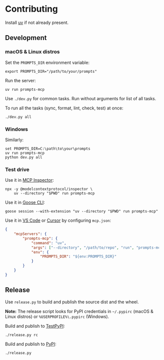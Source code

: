 # Contributing

Install [uv](https://docs.astral.sh/uv/getting-started/installation/)
if not already present.

## Development

### macOS & Linux distros

Set the `PROMPTS_DIR` environment variable:

    export PROMPTS_DIR="/path/to/your/prompts"

Run the server:

    uv run prompts-mcp

Use `./dev.py` for common tasks. Run without arguments for list of all tasks.

To run all the tasks (sync, format, lint, check, test) at once:

    ./dev.py all

### Windows

Similarly:

    set PROMPTS_DIR=C:\path\to\your\prompts
    uv run prompts-mcp
    python dev.py all

### Test drive

Use it in [MCP Inspector](https://modelcontextprotocol.io/docs/tools/inspector):

    npx -y @modelcontextprotocol/inspector \
        uv --directory "$PWD" run prompts-mcp

Use it in [Goose CLI](https://block.github.io/goose/docs/quickstart):

    goose session --with-extension "uv --directory "$PWD" run prompts-mcp"

Use it in [VS Code](https://code.visualstudio.com/docs/copilot/customization/mcp-servers#_add-an-mcp-server) or [Cursor](https://cursor.com/docs/context/mcp#using-mcpjson) by configuring `mcp.json`:

```json
{
    "mcpServers": {
        "prompts-mcp": {
            "command": "uv",
            "args": ["--directory", "/path/to/repo", "run", "prompts-mcp"],
            "env": {
                "PROMPTS_DIR": "${env:PROMPTS_DIR}"
            }
        }
    }
}
```

## Release

Use `release.py` to build and publish the source dist and the wheel.

**Note:** The release script looks for PyPI credentials in `~/.pypirc`
(macOS & Linux distros) or `%USERPROFILE%\.pypirc` (Windows).

Build and publish to [TestPyPI](https://test.pypi.org/project/prompts-mcp/):

    ./release.py rc

Build and publish to [PyPI](https://pypi.org/project/prompts-mcp/):

    ./release.py
